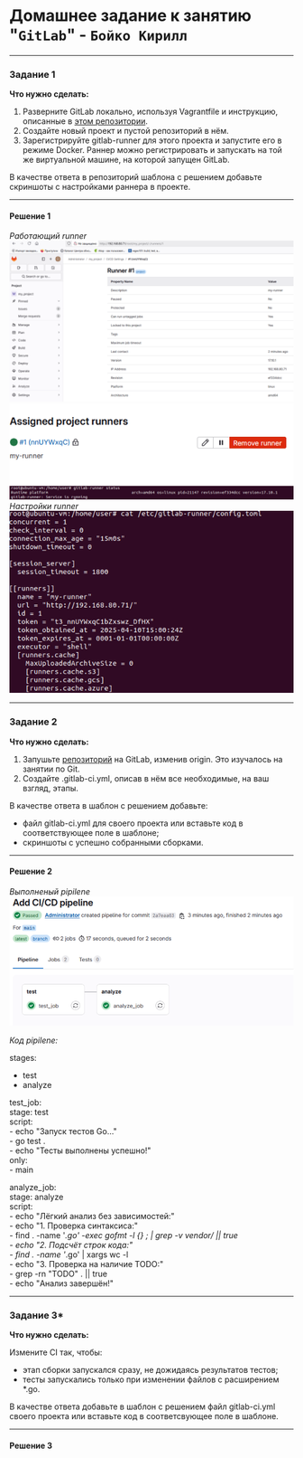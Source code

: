 # Домашнее задание к занятию "`GitLab`" - `Бойко Кирилл`

---

### Задание 1

**Что нужно сделать:**

1. Разверните GitLab локально, используя Vagrantfile и инструкцию, описанные в [этом репозитории](https://github.com/netology-code/sdvps-materials/tree/main/gitlab).   
2. Создайте новый проект и пустой репозиторий в нём.
3. Зарегистрируйте gitlab-runner для этого проекта и запустите его в режиме Docker. Раннер можно регистрировать и запускать на той же виртуальной машине, на которой запущен GitLab.

В качестве ответа в репозиторий шаблона с решением добавьте скриншоты с настройками раннера в проекте.


 
---

#### Решение 1  
  
*Работающий runner*  
![Работающий runner](https://github.com/KupIOxaCaH/GitLab/blob/main/img/1.PNG)  
![Работающий runner](https://github.com/KupIOxaCaH/GitLab/blob/main/img/2.PNG)  
![Работающий runner](https://github.com/KupIOxaCaH/GitLab/blob/main/img/3.PNG)  
*Настройки runner*  
![Настройки runner](https://github.com/KupIOxaCaH/GitLab/blob/main/img/4.PNG)
  
---

### Задание 2

**Что нужно сделать:**

1. Запушьте [репозиторий](https://github.com/netology-code/sdvps-materials/tree/main/gitlab) на GitLab, изменив origin. Это изучалось на занятии по Git.
2. Создайте .gitlab-ci.yml, описав в нём все необходимые, на ваш взгляд, этапы.

В качестве ответа в шаблон с решением добавьте: 
   
 * файл gitlab-ci.yml для своего проекта или вставьте код в соответствующее поле в шаблоне; 
 * скриншоты с успешно собранными сборками.


---

#### Решение 2  

*Выполненый pipilene*  
![Выполненый pipilene](https://github.com/KupIOxaCaH/GitLab/blob/main/img/5.PNG)

*Код pipilene:*  
  
stages:  
  - test  
  - analyze  

test_job:  
  stage: test  
  script:  
    - echo "Запуск тестов Go..."  
    - go test .  
    - echo "Тесты выполнены успешно!"  
  only:  
    - main  

analyze_job:  
  stage: analyze  
  script:  
    - echo "Лёгкий анализ без зависимостей:"  
    - echo "1. Проверка синтаксиса:"  
    - find . -name '*.go' -exec gofmt -l {} \; | grep -v vendor/ || true  
    - echo "2. Подсчёт строк кода:"  
    - find . -name '*.go' | xargs wc -l  
    - echo "3. Проверка на наличие TODO:"  
    - grep -rn "TODO" . || true  
    - echo "Анализ завершён!"  

  
---

### Задание 3*

**Что нужно сделать:**

Измените CI так, чтобы:

 - этап сборки запускался сразу, не дожидаясь результатов тестов;
 - тесты запускались только при изменении файлов с расширением *.go.

В качестве ответа добавьте в шаблон с решением файл gitlab-ci.yml своего проекта или вставьте код в соответсвующее поле в шаблоне.

---

#### Решение 3  
  
  
